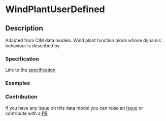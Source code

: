 # WindPlantUserDefined

## Description 

Adapted from CIM data models. Wind plant function block whose dynamic behaviour is described by
### Specification

Link to the [specification](https://smart-data-models.github.io/dataModel.EnergyCIM/WindPlantUserDefined/doc/spec.md)
### Examples
### Contribution

 If you have any issue on this data model you can raise an [issue](https://github.com/smart-data-models/dataModel.EnergyCIM/issues)  or contribute with a [PR](https://github.com/smart-data-models/dataModel.EnergyCIM/pulls)